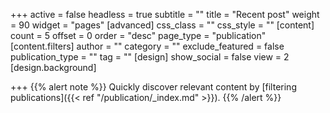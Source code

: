 +++
active = false
headless = true
subtitle = ""
title = "Recent post"
weight = 90
widget = "pages"
[advanced]
css_class = ""
css_style = ""
[content]
count = 5
offset = 0
order = "desc"
page_type = "publication"
[content.filters]
author = ""
category = ""
exclude_featured = false
publication_type = ""
tag = ""
[design]
show_social = false
view = 2
[design.background]

+++
{{% alert note %}}
Quickly discover relevant content by [filtering publications]({{< ref "/publication/_index.md" >}}).
{{% /alert %}}